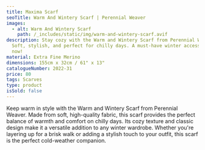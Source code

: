 ```yaml
---
title: Maxima Scarf
seoTitle: Warm And Wintery Scarf | Perennial Weaver
images:
  - alt: Warm And Wintery Scarf
    path: /_includes/static/img/warm-and-wintery-scarf.avif
description: Stay cozy with the Warm and Wintery Scarf from Perennial Weaver.
  Soft, stylish, and perfect for chilly days. A must-have winter accessory. Shop
  now!
material: Extra Fine Merino
dimensions: 155cm x 32cm / 61" x 13"
catalogueNumber: 2022-31
price: 80
tags: Scarves
type: product
isSold: false
---
```

Keep warm in style with the Warm and Wintery Scarf from Perennial Weaver. Made from soft, high-quality fabric, this scarf provides the perfect balance of warmth and comfort on chilly days. Its cozy texture and classic design make it a versatile addition to any winter wardrobe. Whether you're layering up for a brisk walk or adding a stylish touch to your outfit, this scarf is the perfect cold-weather companion.
